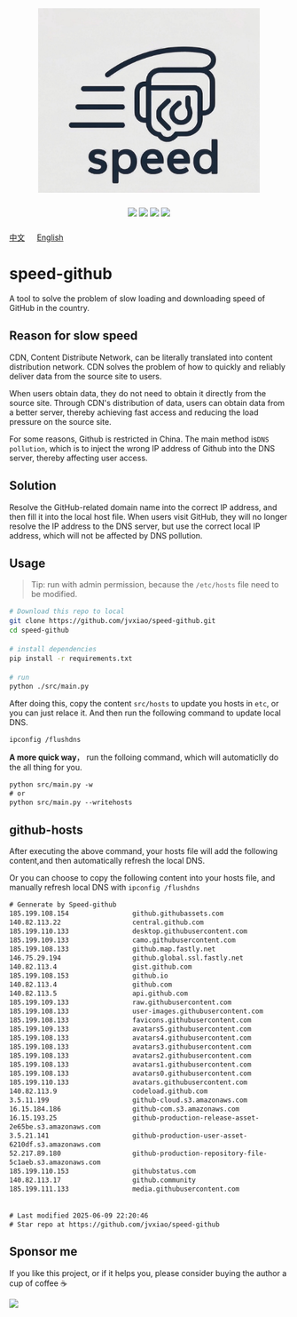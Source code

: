 


<!-- </img> -->
<div align="center"> <img src="./img/logo.jpg" width="400px"></div>

<p align="center" style="padding:10px 6px">
  <img src="https://img.shields.io/badge/Windows-10-2376bc?style=plastic&logo=microsoft&logoColor=ffffff" />
   <img src="https://img.shields.io/badge/Python-3.11-2376bc?style=plastic&logo=microsoft&logoColor=ffffff" />
  <img src="https://img.shields.io/github/issues/jvxiao/speed-github.svg?color=F48D73" />
  <img src="https://img.shields.io/github/license/jvxiao/speed-github.svg?logo=github"
</p>

[中文](./README-Cn.md) &emsp; [English](./README.md)

# speed-github

A tool to solve the problem of slow loading and downloading speed of GitHub in the country.

## Reason for slow speed

CDN, Content Distribute Network, can be literally translated into content distribution network. CDN solves the problem of how to quickly and reliably deliver data from the source site to users.

When users obtain data, they do not need to obtain it directly from the source site. Through CDN's distribution of data, users can obtain data from a better server, thereby achieving fast access and reducing the load pressure on the source site.

For some reasons, Github is restricted in China. The main method is`DNS pollution`, which is to inject the wrong IP address of Github into the DNS server, thereby affecting user access.

## Solution

Resolve the GitHub-related domain name into the correct IP address, and then fill it into the local host file. When users visit GitHub, they will no longer resolve the IP address to the DNS server, but use the correct local IP address, which will not be affected by DNS pollution.

## Usage
>Tip: run with admin permission, because the `/etc/hosts` file need to be modified.

``` bash
# Download this repo to local
git clone https://github.com/jvxiao/speed-github.git
cd speed-github

# install dependencies
pip install -r requirements.txt

# run
python ./src/main.py
```

After doing this, copy the content `src/hosts` to update you hosts in `etc`, or you can just relace it. And then run the following command to update local DNS.
```
ipconfig /flushdns
```

**A more quick way**， run the folloing command, which will automaticlly do the all thing for you.

```
python src/main.py -w
# or 
python src/main.py --writehosts
```
## github-hosts

After executing the above command, your hosts file will add the following content,and then automatically refresh the local DNS.

Or you can choose to copy the following content into your hosts file, and manually refresh local DNS with  `ipconfig /flushdns`

```
# Gennerate by Speed-github
185.199.108.154                github.githubassets.com
140.82.113.22                  central.github.com
185.199.110.133                desktop.githubusercontent.com
185.199.109.133                camo.githubusercontent.com
185.199.108.133                github.map.fastly.net
146.75.29.194                  github.global.ssl.fastly.net
140.82.113.4                   gist.github.com
185.199.108.153                github.io
140.82.113.4                   github.com
140.82.113.5                   api.github.com
185.199.109.133                raw.githubusercontent.com
185.199.108.133                user-images.githubusercontent.com
185.199.108.133                favicons.githubusercontent.com
185.199.109.133                avatars5.githubusercontent.com
185.199.108.133                avatars4.githubusercontent.com
185.199.108.133                avatars3.githubusercontent.com
185.199.108.133                avatars2.githubusercontent.com
185.199.108.133                avatars1.githubusercontent.com
185.199.108.133                avatars0.githubusercontent.com
185.199.110.133                avatars.githubusercontent.com
140.82.113.9                   codeload.github.com
3.5.11.199                     github-cloud.s3.amazonaws.com
16.15.184.186                  github-com.s3.amazonaws.com
16.15.193.25                   github-production-release-asset-2e65be.s3.amazonaws.com
3.5.21.141                     github-production-user-asset-6210df.s3.amazonaws.com
52.217.89.180                  github-production-repository-file-5c1aeb.s3.amazonaws.com
185.199.110.153                githubstatus.com
140.82.113.17                  github.community
185.199.111.133                media.githubusercontent.com


# Last modified 2025-06-09 22:20:46
# Star repo at https://github.com/jvxiao/speed-github
```

## Sponsor me

If you like this project, or if it helps you, please consider buying the author a cup of coffee :coffee:

<img src="https://image.baidu.com/search/down?url=http://tvax2.sinaimg.cn/mw690/0071fJItgy1i1vlvailptj30ih0h80wf.jpg" style="width:300px">
